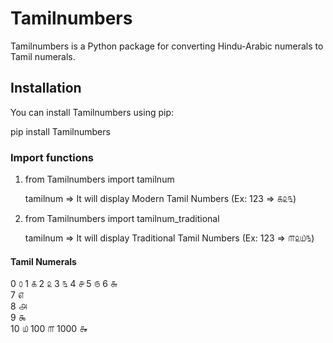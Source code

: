 # Tamilnumbers

Tamilnumbers is a Python package for converting Hindu-Arabic numerals to Tamil numerals.

## Installation

You can install Tamilnumbers using pip:

pip install Tamilnumbers

### Import functions

1)	from Tamilnumbers import tamilnum

	tamilnum => It will display Modern Tamil Numbers (Ex: 123 => ௧௨௩)


2)	from Tamilnumbers import tamilnum_traditional

	tamilnum => It will display Traditional Tamil Numbers (Ex: 123 => ௱௨௰௩)

#### Tamil Numerals

0	௦
1	௧
2	௨
3	௩
4	௪
5	௫
6	௬	
7	௭	
8	௮	
9	௯	
10	௰
100	௱
1000 ௲
